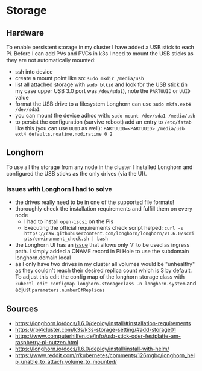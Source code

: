 # Storage

## Hardware

To enable persistent storage in my cluster I have added a USB stick to each Pi.
Before I can add PVs and PVCs in k3s I need to mount the USB sticks as they are
not automatically mounted:

- ssh into device
- create a mount point like so: `sudo mkdir /media/usb`
- list all attached storage with `sudo blkid` and look for the USB stick (in my
  case upper USB 3.0 port was `/dev/sda1`), note the `PARTUUID` or `UUID` value
- format the USB drive to a filesystem Longhorn can use
  `sudo mkfs.ext4 /dev/sda1`
- you can mount the device adhoc with: `sudo mount /dev/sda1 /media/usb`
- to persist the configuration (survive reboot) add an entry to `/etc/fstab`
  like this (you can use `UUID` as well):
  `PARTUUID=<PARTUUID> /media/usb ext4 defaults,noatime,nodiratime 0 2`

## Longhorn

To use all the storage from any node in the cluster I installed Longhorn and
configured the USB sticks as the only drives (via the UI).

### Issues with Longhorn I had to solve

- the drives really need to be in one of the supported file formats!
- thoroughly check the installation requirements and fulfill them on every node
  - I had to install `open-iscsi` on the Pis
  - Executing the official requirements check script helped:
    `curl -s https://raw.githubusercontent.com/longhorn/longhorn/v1.6.0/scripts/environment_check.sh | bash`
- the Longhorn UI has an
  [issue](https://github.com/longhorn/longhorn/issues/1745) that allows only '/'
  to be used as ingress path. I simply added a CNAME record in Pi Hole to use
  the subdomain longhorn.domain.local
- as I only have two drives in my cluster all volumes would be "unhealthy" as
  they couldn't reach their desired replica count which is 3 by default. To
  adjust this edit the config map of the longhorn storage class with
  `kubectl edit configmap longhorn-storageclass -n longhorn-system` and adjust
  `parameters.numberOfReplicas`

## Sources

- https://longhorn.io/docs/1.6.0/deploy/install/#installation-requirements
- https://rpi4cluster.com/k3s/k3s-storage-setting/#add-storage01
- https://www.computerhilfen.de/info/usb-stick-oder-festplatte-am-raspberry-pi-nutzen.html
- https://longhorn.io/docs/1.6.0/deploy/install/install-with-helm/
- https://www.reddit.com/r/kubernetes/comments/126mgbc/longhorn_help_unable_to_attach_volume_to_mounted/
